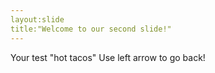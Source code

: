 ```yaml
---
layout:slide
title:"Welcome to our second slide!"
---
```

Your test "hot tacos"
Use left arrow to go back!
